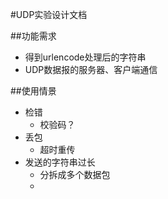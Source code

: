 #UDP实验设计文档

##功能需求
* 得到urlencode处理后的字符串
* UDP数据报的服务器、客户端通信

##使用情景
* 检错
	* 校验码？
* 丢包
	* 超时重传
* 发送的字符串过长
	* 分拆成多个数据包
	* 